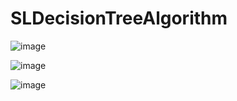 # SLDecisionTreeAlgorithm

![image](https://github.com/chviswa02/SLDecisionTreeAlgorithm/assets/143176195/cd73d9a1-32ac-4208-800c-fcfbb6661c5f)

![image](https://github.com/chviswa02/SLDecisionTreeAlgorithm/assets/143176195/c5e1622d-9f85-4dfe-9c1f-4de30fb47c18)

![image](https://github.com/chviswa02/SLDecisionTreeAlgorithm/assets/143176195/e163c262-f2d3-49c9-ae7d-878544e6c093)

